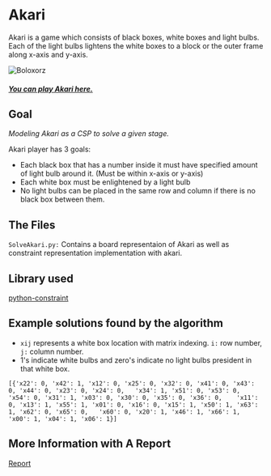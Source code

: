 # Akari
Akari is a game which consists of black boxes, white boxes and light bulbs. Each of the light bulbs lightens the white boxes to a block or the outer frame along x-axis and y-axis.  

![Boloxorz](https://www.researchgate.net/profile/Andrew_Parkes/publication/220174445/figure/fig5/AS:277313137725445@1443128012478/A-completed-Light-Up-Puzzle.png)

##### [You can play Akari here.](https://www.puzzle-light-up.com)

## Goal

_Modeling Akari as a CSP to solve a given stage._

Akari player has 3 goals:  
* Each black box that has a number inside it must have specified amount of light bulb around it. (Must be within x-axis or y-axis)  
* Each white box must be enlightened by a light bulb
* No light bulbs can be placed in the same row and column if there is no black box between them.

## The Files

`SolveAkari.py:` Contains a board representaion of Akari as well as constraint representation implementation with akari.


## Library used

[python-constraint](https://pypi.org/project/python-constraint)

## Example solutions found by the algorithm

- `xij` represents a white box location with matrix indexing. `i:` row number, `j:` column number.
- 1's indicate white bulbs and zero's indicate no light bulbs president in that white box.

`[{'x22': 0, 'x42': 1, 'x12': 0, 'x25': 0, 'x32': 0, 'x41': 0, 'x43': 0, 'x44': 0, 'x23': 0, 'x24': 0,  
'x34': 1, 'x51': 0, 'x53': 0, 'x54': 0, 'x31': 1, 'x03': 0, 'x30': 0, 'x35': 0, 'x36': 0,   
'x11': 0, 'x13': 1, 'x55': 1, 'x01': 0, 'x16': 0, 'x15': 1, 'x50': 1, 'x63': 1, 'x62': 0, 'x65': 0,  
 'x60': 0, 'x20': 1, 'x46': 1, 'x66': 1, 'x00': 1, 'x04': 1, 'x06': 1}]`


## More Information with A Report
[Report](ReportAkari.pdf)
